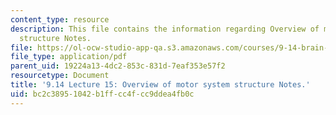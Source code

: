 ```yaml
---
content_type: resource
description: This file contains the information regarding Overview of motor system
  structure Notes.
file: https://ol-ocw-studio-app-qa.s3.amazonaws.com/courses/9-14-brain-structure-and-its-origins-spring-2014/bc2c38951042b1ffcc4fcc9ddea4fb0c_MIT9_14S14_Lecture15.pdf
file_type: application/pdf
parent_uid: 19224a13-4dc2-853c-831d-7eaf353e57f2
resourcetype: Document
title: '9.14 Lecture 15: Overview of motor system structure Notes.'
uid: bc2c3895-1042-b1ff-cc4f-cc9ddea4fb0c
---
```

